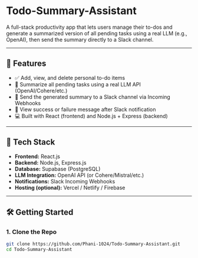 # Todo-Summary-Assistant

A full-stack productivity app that lets users manage their to-dos and generate a summarized version of all pending tasks using a real LLM (e.g., OpenAI), then send the summary directly to a Slack channel.

---

## 🚀 Features

- ✅ Add, view, and delete personal to-do items
- 🤖 Summarize all pending tasks using a real LLM API (OpenAI/Cohere/etc.)
- 🔗 Send the generated summary to a Slack channel via Incoming Webhooks
- 📩 View success or failure message after Slack notification
- 💻 Built with React (frontend) and Node.js + Express (backend)

---

## 🧱 Tech Stack

- **Frontend:** React.js
- **Backend:** Node.js, Express.js
- **Database:** Supabase (PostgreSQL)
- **LLM Integration:** OpenAI API (or Cohere/Mistral/etc.)
- **Notifications:** Slack Incoming Webhooks
- **Hosting (optional):** Vercel / Netlify / Firebase

---

## 🛠️ Getting Started

### 1. Clone the Repo

```bash
git clone https://github.com/Phani-1024/Todo-Summary-Assistant.git
cd Todo-Summary-Assistant
